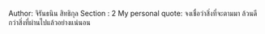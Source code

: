 Author: จิรันธนิน สิทธิกุล
Section : 2
My personal quote: จงเชื่อว่าสิ่งที่จะตามมา ล้วนดีกว่าสิ่งที่ผ่านไปแล้วอย่างแน่นอน